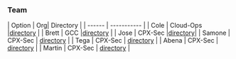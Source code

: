 ### Team
| Option | Org| Directory |
| ------ | ----------- |
| Cole   | Cloud-Ops |[directory](https://directory.cisco.com/dir/reports/coangel "Directory") |
| Brett   | GCC |[directory](https://directory.cisco.com/dir/reports/bretfox "Directory") |
| Jose | CPX-Sec |[directory](https://directory.cisco.com/dir/reports/josgome3 "Directory")|
| Samone  | CPX-Sec | [directory](https://directory.cisco.com/dir/reports/samojone "Directory") |
| Tega  | CPX-Sec | [directory](https://directory.cisco.com/dir/reports/teregha "Directory") |
| Abena  | CPX-Sec | [directory](https://directory.cisco.com/dir/reports/martilew "Directory") |
| Martin  | CPX-Sec | [directory](https://directory.cisco.com/dir/reports/teregha "Directory") |
